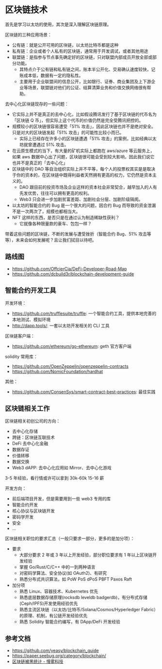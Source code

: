 # 区块链技术

首先是学习以太坊的使用，其次是深入理解区块链原理。

区块链的三种应用场景：

- 公有链：就是公开可用的区块链，以太坊比特币都是这种
- 私有链：企业或者个人私有的区块链，通常用于开发调试，或者其他用途
- 联盟链：是指参与节点事先确定好的区块链，只对联盟内部成员开放全部或部分功能。
  - 其特点介于公有链和私有链之间，账本半公开化、交易确认速度较快，记账成本低，数据有一定的隐私性。 
  - 主要用于企业联盟间的信息公开，比如银行、证券、商业集团及上下游企业等场景，联盟链对他们的公证、结算清算业务和价值交换网络很有帮助。


去中心化区块链现存的一些问题：

- 它实际上并不是真正的去中心化，比如假设腾讯发行了基于区块链的代币名为「区块链 Q 币」，但实际上这个代币的价值仍然是完全受腾讯把控的。
- 规模较小的区块链很容易遭受「51% 攻击」，因此区块链也并不是绝对安全。只是对大的区块链发起「51% 攻击」的可能性比较小而已。
  - 实际上已经存在许多小的区块链遭遇「51% 攻击」的案例，比如经典以太坊就曾遭遇过 51% 攻击。
- 在云原生模式的当下，有大量的矿机实际上都跑在 aws/azure 等云服务上，如果 aws 数据中心出了问题，区块链很可能会受到较大影响，因此我们说它也并不是真正的「去中心化」
- 区块链中的 DAO 等自治组织实际上并不平等，每个人的投票权其实是是取决于你的资本的，在区块链中既得利益者天然拥有更高的权力，它仍然是资本主义的。
  - DAO 跟目前的投资市场及企业这样的资本社会非常契合，越早加入的人有先发优势，往往可以拥有更高的权利。
  - Web3 只会进一步加剧贫富差距、加剧社会分层、加剧阶级隔阂。
- 以太坊的智能合约的 Bug 是一个很大的问题，因合约 Bug 而导致的资金泄漏不是一次两次了，规模也都相当大。
- NFT 这样的东西，是否只是在通过认为制造稀缺性获利？
  - 它就像各种限量款的豪车、包包一样？


带着这些问题的区块链，不断的发展与遭受挫折（智能合约 Bug、51% 攻击等等），未来会如何发展呢？且让我们拭目以待吧。


## 路线图

- https://github.com/OffcierCia/DeFi-Developer-Road-Map
- https://github.com/dcbuild3r/blockchain-development-guide


## 智能合约开发工具

开发环境：

- https://github.com/trufflesuite/truffle: 一个智能合约工具，提供本地完善的本地测试、模拟环境
- http://dapp.tools/: 一套以太坊开发相关的 CLI 工具

区块链客户端：

- https://github.com/ethereum/go-ethereum: geth 官方客户端

solidity 常用库：

- https://github.com/OpenZeppelin/openzeppelin-contracts
- https://github.com/NomicFoundation/hardhat


其他：

- https://github.com/ConsenSys/smart-contract-best-practices: 最佳实践


## 区块链相关工作

区块链相关初创公司的方向：

- 去中心化存储
- 跨链：区块链互联技术
- DeFi 去中心化金融
- 数据存证
- 价值转移
- 数据交换
- Web3 dAPP: 去中心化应用如 Mirror、去中心化游戏

3-5 年经验，看行情或许可以拿到 30k-60k 15-16 薪

开发方向：

- 前后端项目开发，但是需要用到一些 web3 专用的库
- 智能合约开发
- 核心协议与区块链开发
- 密码学开发
- 安全
- ...

区块链相关职位的要求汇总（一般只要求一部分，更多的是加分项）：

- 要求
  - 大部分要求 2 年或 3 年以上开发经验，部分职位要求有 1 年以上区块链开发经验
  - 掌握 Go/Rust/C/C++ 中的一到两种语言
  - 对密码学算法、安全协议(如 OAuth2)、有研究
  - 熟悉分布式共识算法，如 PoW PoS dPoS PBFT Paxos Raft
- 加分项
  - 熟悉 Linux、容器技术、Kubernetes 优先
  - 熟悉底层数据存储原理(rocksdb leveldb badgerdb)，有分布式存储(Ceph/IPFS)开发使用经验优先
  - 熟悉主流区块链（以太坊/比特币/Solana/Cosmos/Hyperledger Fabric）的原理、机制，有公链开发经验优先
  - 熟悉 Solidity 智能合约编写，有 DApp/DeFi 开发经验

## 参考文档

- https://github.com/yeasy/blockchain_guide
- https://paper.seebug.org/category/blockchain/
- [区块链被黑统计 - 慢雾科技](https://hacked.slowmist.io/statistics/?c=all&d=all)

